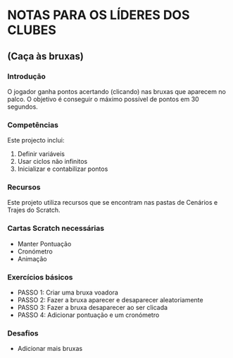# NOTAS PARA OS LÍDERES DOS CLUBES
## (Caça às bruxas)

### Introdução

O jogador ganha pontos acertando (clicando) nas bruxas que aparecem no palco. O
objetivo é conseguir o máximo possível de pontos em 30 segundos.

### Competências

Este projecto inclui:

1. Definir variáveis
2. Usar ciclos não infinitos
3. Inicializar e contabilizar pontos

### Recursos

Este projeto utiliza recursos que se encontram nas pastas de Cenários e Trajes
do Scratch.

### Cartas Scratch necessárias

- Manter Pontuação
- Cronómetro
- Animação

### Exercícios básicos

- PASSO 1: Criar uma bruxa voadora
- PASSO 2: Fazer a bruxa aparecer e desaparecer aleatoriamente
- PASSO 3: Fazer a bruxa desaparecer ao ser clicada
- PASSO 4: Adicionar pontuação e um cronómetro

### Desafios

- Adicionar mais bruxas